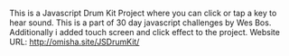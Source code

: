 This is a Javascript Drum Kit Project where you can click or tap a key to hear sound. This is a part of 30 day javascript challenges by Wes Bos. Additionally i added touch screen and click effect to the project.
Website URL: http://omisha.site/JSDrumKit/
